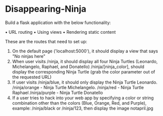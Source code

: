 # Disappearing-Ninja
Build a flask application with the below functionality:

  • URL routing
  • Using views
  • Rendering static content

These are the routes that need to set up:
1. On the default page ('localhost:5000'), it should display a view that says "No ninjas here"
2. When user visits 
    /ninja, it should display all four Ninja Turtles (Leonardo, Michelangelo, Raphael, and Donatello)
    /ninja/[ninja_color], should display the corresponding Ninja Turtle (grab the color parameter out of the requested URL)
3. If user visits /ninja/blue, it should only display the Ninja Turtle Leonardo.
    /ninja/orange - Ninja Turtle Michelangelo.
    /ninja/red - Ninja Turtle Raphael
    /ninja/purple - Ninja Turtle Donatello
4. If a user tries to hack into your web app by specifying a color or string combination other than the colors 
    (Blue, Orange, Red, and Purple), example: /ninja/black or /ninja/123, then display the image notapril.jpg
